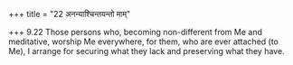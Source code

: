 +++
title = "22 अनन्याश्चिन्तयन्तो माम्"

+++
9.22 Those persons who, becoming non-different from Me and meditative,
worship Me everywhere, for them, who are ever attached (to Me), I
arrange for securing what they lack and preserving what they have.
